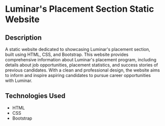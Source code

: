 # Luminar's Placement Section Static Website

## Description
A static website dedicated to showcasing Luminar's placement section, built using HTML, CSS, and Bootstrap. This website provides comprehensive information about Luminar's placement program, including details about job opportunities, placement statistics, and success stories of previous candidates. With a clean and professional design, the website aims to inform and inspire aspiring candidates to pursue career opportunities with Luminar.

## Technologies Used
- HTML
- CSS
- Bootstrap

